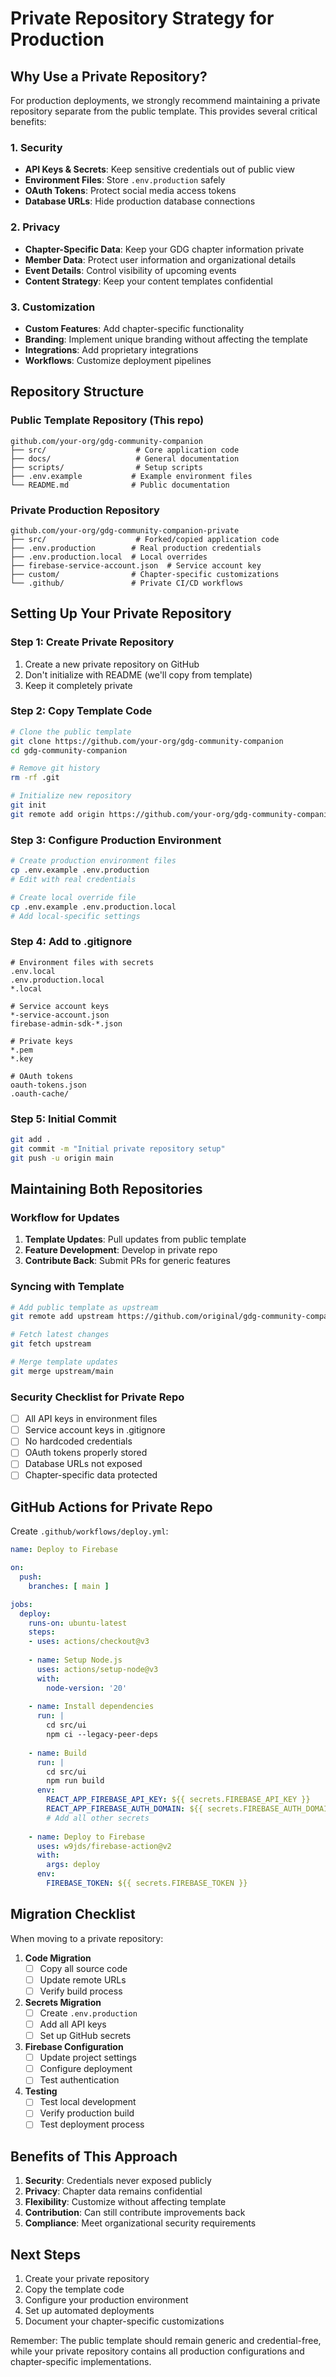 # Private Repository Strategy for Production

## Why Use a Private Repository?

For production deployments, we strongly recommend maintaining a private repository separate from the public template. This provides several critical benefits:

### 1. Security
- **API Keys & Secrets**: Keep sensitive credentials out of public view
- **Environment Files**: Store `.env.production` safely
- **OAuth Tokens**: Protect social media access tokens
- **Database URLs**: Hide production database connections

### 2. Privacy
- **Chapter-Specific Data**: Keep your GDG chapter information private
- **Member Data**: Protect user information and organizational details
- **Event Details**: Control visibility of upcoming events
- **Content Strategy**: Keep your content templates confidential

### 3. Customization
- **Custom Features**: Add chapter-specific functionality
- **Branding**: Implement unique branding without affecting the template
- **Integrations**: Add proprietary integrations
- **Workflows**: Customize deployment pipelines

## Repository Structure

### Public Template Repository (This repo)
```
github.com/your-org/gdg-community-companion
├── src/                    # Core application code
├── docs/                   # General documentation
├── scripts/                # Setup scripts
├── .env.example           # Example environment files
└── README.md              # Public documentation
```

### Private Production Repository
```
github.com/your-org/gdg-community-companion-private
├── src/                    # Forked/copied application code
├── .env.production        # Real production credentials
├── .env.production.local  # Local overrides
├── firebase-service-account.json  # Service account key
├── custom/                # Chapter-specific customizations
└── .github/               # Private CI/CD workflows
```

## Setting Up Your Private Repository

### Step 1: Create Private Repository
1. Create a new private repository on GitHub
2. Don't initialize with README (we'll copy from template)
3. Keep it completely private

### Step 2: Copy Template Code
```bash
# Clone the public template
git clone https://github.com/your-org/gdg-community-companion
cd gdg-community-companion

# Remove git history
rm -rf .git

# Initialize new repository
git init
git remote add origin https://github.com/your-org/gdg-community-companion-private
```

### Step 3: Configure Production Environment
```bash
# Create production environment files
cp .env.example .env.production
# Edit with real credentials

# Create local override file
cp .env.example .env.production.local
# Add local-specific settings
```

### Step 4: Add to .gitignore
```gitignore
# Environment files with secrets
.env.local
.env.production.local
*.local

# Service account keys
*-service-account.json
firebase-admin-sdk-*.json

# Private keys
*.pem
*.key

# OAuth tokens
oauth-tokens.json
.oauth-cache/
```

### Step 5: Initial Commit
```bash
git add .
git commit -m "Initial private repository setup"
git push -u origin main
```

## Maintaining Both Repositories

### Workflow for Updates
1. **Template Updates**: Pull updates from public template
2. **Feature Development**: Develop in private repo
3. **Contribute Back**: Submit PRs for generic features

### Syncing with Template
```bash
# Add public template as upstream
git remote add upstream https://github.com/original/gdg-community-companion

# Fetch latest changes
git fetch upstream

# Merge template updates
git merge upstream/main
```

### Security Checklist for Private Repo
- [ ] All API keys in environment files
- [ ] Service account keys in .gitignore
- [ ] No hardcoded credentials
- [ ] OAuth tokens properly stored
- [ ] Database URLs not exposed
- [ ] Chapter-specific data protected

## GitHub Actions for Private Repo

Create `.github/workflows/deploy.yml`:
```yaml
name: Deploy to Firebase

on:
  push:
    branches: [ main ]

jobs:
  deploy:
    runs-on: ubuntu-latest
    steps:
    - uses: actions/checkout@v3
    
    - name: Setup Node.js
      uses: actions/setup-node@v3
      with:
        node-version: '20'
        
    - name: Install dependencies
      run: |
        cd src/ui
        npm ci --legacy-peer-deps
        
    - name: Build
      run: |
        cd src/ui
        npm run build
      env:
        REACT_APP_FIREBASE_API_KEY: ${{ secrets.FIREBASE_API_KEY }}
        REACT_APP_FIREBASE_AUTH_DOMAIN: ${{ secrets.FIREBASE_AUTH_DOMAIN }}
        # Add all other secrets
        
    - name: Deploy to Firebase
      uses: w9jds/firebase-action@v2
      with:
        args: deploy
      env:
        FIREBASE_TOKEN: ${{ secrets.FIREBASE_TOKEN }}
```

## Migration Checklist

When moving to a private repository:

1. **Code Migration**
   - [ ] Copy all source code
   - [ ] Update remote URLs
   - [ ] Verify build process

2. **Secrets Migration**
   - [ ] Create `.env.production`
   - [ ] Add all API keys
   - [ ] Set up GitHub secrets

3. **Firebase Configuration**
   - [ ] Update project settings
   - [ ] Configure deployment
   - [ ] Test authentication

4. **Testing**
   - [ ] Test local development
   - [ ] Verify production build
   - [ ] Test deployment process

## Benefits of This Approach

1. **Security**: Credentials never exposed publicly
2. **Privacy**: Chapter data remains confidential
3. **Flexibility**: Customize without affecting template
4. **Contribution**: Can still contribute improvements back
5. **Compliance**: Meet organizational security requirements

## Next Steps

1. Create your private repository
2. Copy the template code
3. Configure your production environment
4. Set up automated deployments
5. Document your chapter-specific customizations

Remember: The public template should remain generic and credential-free, while your private repository contains all production configurations and chapter-specific implementations.